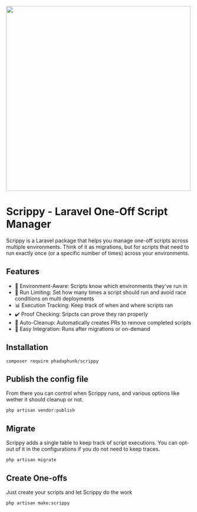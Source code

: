 <img src="https://github.com/user-attachments/assets/689beb98-7175-4d30-8235-d89c629c0496" width="500" height="500">



# Scrippy - Laravel One-Off Script Manager

Scrippy is a Laravel package that helps you manage one-off scripts across multiple environments. Think of it as migrations, but for scripts that need to run exactly once (or a specific number of times) across your environments.

## Features

* 🚀 Environment-Aware: Scripts know which environments they've run in
* 🔄 Run Limiting: Set how many times a script should run and avoid race conditions on multi deployments
* 📊 Execution Tracking: Keep track of when and where scripts ran
* ✔️ Proof Checking: Sripcts can prove they ran properly
* 🤖 Auto-Cleanup: Automatically creates PRs to remove completed scripts
* 🔌 Easy Integration: Runs after migrations or on-demand

## Installation
```
composer require phadaphunk/scrippy
```

## Publish the config file

From there you can control when Scrippy runs, and various options like wether it should cleanup or not.


```
php artisan vendor:publish
```


## Migrate

Scrippy adds a single table to keep track of script executions. You can opt-out of it in the configurations if you do not need to keep traces.

```
php artisan migrate
```

## Create One-offs

Just create your scripts and let Scrippy do the work

```
php artisan make:scrippy
```

